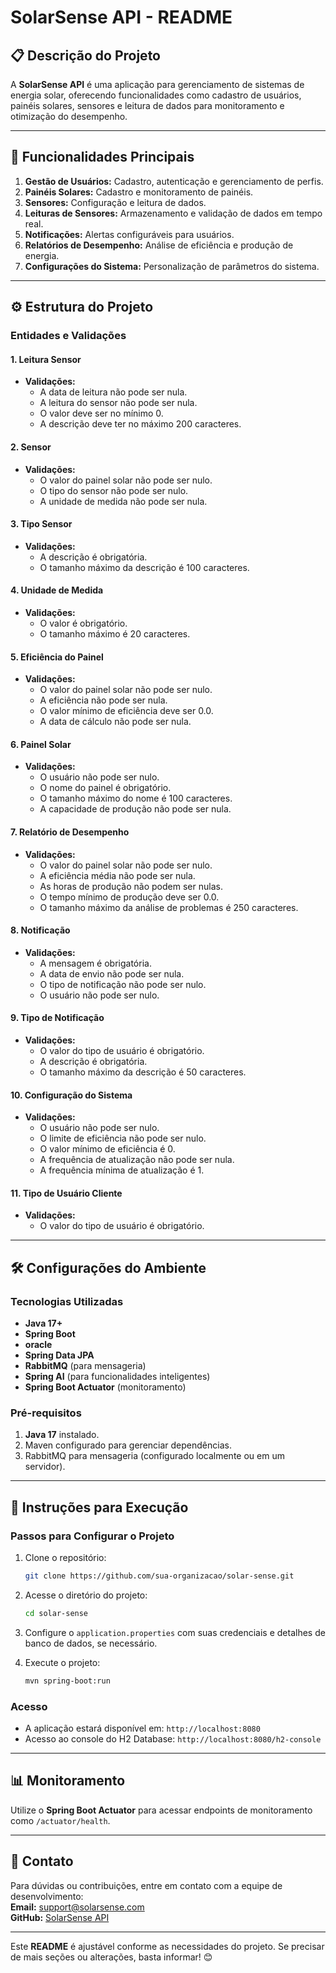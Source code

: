 # SolarSense API - README

## 📋 **Descrição do Projeto**

A **SolarSense API** é uma aplicação para gerenciamento de sistemas de energia solar, oferecendo funcionalidades como cadastro de usuários, painéis solares, sensores e leitura de dados para monitoramento e otimização do desempenho.

---

## 🚀 **Funcionalidades Principais**

1. **Gestão de Usuários:** Cadastro, autenticação e gerenciamento de perfis.
2. **Painéis Solares:** Cadastro e monitoramento de painéis.
3. **Sensores:** Configuração e leitura de dados.
4. **Leituras de Sensores:** Armazenamento e validação de dados em tempo real.
5. **Notificações:** Alertas configuráveis para usuários.
6. **Relatórios de Desempenho:** Análise de eficiência e produção de energia.
7. **Configurações do Sistema:** Personalização de parâmetros do sistema.

---

## ⚙️ **Estrutura do Projeto**

### **Entidades e Validações**

#### **1. Leitura Sensor**
- **Validações:**
    - A data de leitura não pode ser nula.
    - A leitura do sensor não pode ser nula.
    - O valor deve ser no mínimo 0.
    - A descrição deve ter no máximo 200 caracteres.

#### **2. Sensor**
- **Validações:**
    - O valor do painel solar não pode ser nulo.
    - O tipo do sensor não pode ser nulo.
    - A unidade de medida não pode ser nula.

#### **3. Tipo Sensor**
- **Validações:**
    - A descrição é obrigatória.
    - O tamanho máximo da descrição é 100 caracteres.

#### **4. Unidade de Medida**
- **Validações:**
    - O valor é obrigatório.
    - O tamanho máximo é 20 caracteres.

#### **5. Eficiência do Painel**
- **Validações:**
    - O valor do painel solar não pode ser nulo.
    - A eficiência não pode ser nula.
    - O valor mínimo de eficiência deve ser 0.0.
    - A data de cálculo não pode ser nula.

#### **6. Painel Solar**
- **Validações:**
    - O usuário não pode ser nulo.
    - O nome do painel é obrigatório.
    - O tamanho máximo do nome é 100 caracteres.
    - A capacidade de produção não pode ser nula.

#### **7. Relatório de Desempenho**
- **Validações:**
    - O valor do painel solar não pode ser nulo.
    - A eficiência média não pode ser nula.
    - As horas de produção não podem ser nulas.
    - O tempo mínimo de produção deve ser 0.0.
    - O tamanho máximo da análise de problemas é 250 caracteres.

#### **8. Notificação**
- **Validações:**
    - A mensagem é obrigatória.
    - A data de envio não pode ser nula.
    - O tipo de notificação não pode ser nulo.
    - O usuário não pode ser nulo.

#### **9. Tipo de Notificação**
- **Validações:**
    - O valor do tipo de usuário é obrigatório.
    - A descrição é obrigatória.
    - O tamanho máximo da descrição é 50 caracteres.

#### **10. Configuração do Sistema**
- **Validações:**
    - O usuário não pode ser nulo.
    - O limite de eficiência não pode ser nulo.
    - O valor mínimo de eficiência é 0.
    - A frequência de atualização não pode ser nula.
    - A frequência mínima de atualização é 1.

#### **11. Tipo de Usuário Cliente**
- **Validações:**
    - O valor do tipo de usuário é obrigatório.

---

## 🛠️ **Configurações do Ambiente**

### **Tecnologias Utilizadas**
- **Java 17+**
- **Spring Boot**
- **oracle** 
- **Spring Data JPA**
- **RabbitMQ** (para mensageria)
- **Spring AI** (para funcionalidades inteligentes)
- **Spring Boot Actuator** (monitoramento)

### **Pré-requisitos**
1. **Java 17** instalado.
2. Maven configurado para gerenciar dependências.
3. RabbitMQ para mensageria (configurado localmente ou em um servidor).

---

## 🔧 **Instruções para Execução**

### **Passos para Configurar o Projeto**
1. Clone o repositório:
   ```bash
   git clone https://github.com/sua-organizacao/solar-sense.git
   ```
2. Acesse o diretório do projeto:
   ```bash
   cd solar-sense
   ```
3. Configure o `application.properties` com suas credenciais e detalhes de banco de dados, se necessário.

4. Execute o projeto:
   ```bash
   mvn spring-boot:run
   ```

### **Acesso**
- A aplicação estará disponível em: `http://localhost:8080`
- Acesso ao console do H2 Database: `http://localhost:8080/h2-console`

---

## 📊 **Monitoramento**
Utilize o **Spring Boot Actuator** para acessar endpoints de monitoramento como `/actuator/health`.

---

## 📢 **Contato**
Para dúvidas ou contribuições, entre em contato com a equipe de desenvolvimento:  
**Email:** support@solarsense.com  
**GitHub:** [SolarSense API](https://github.com/sua-organizacao/solar-sense)

--- 

Este **README** é ajustável conforme as necessidades do projeto. Se precisar de mais seções ou alterações, basta informar! 😊